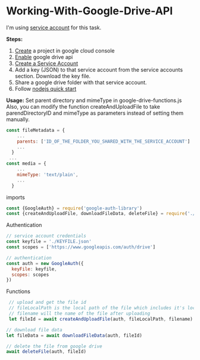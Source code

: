 # Working-With-Google-Drive-API

I'm using [service account](https://cloud.google.com/iam/docs/service-accounts) for this task.

**Steps:**
1. [Create](https://developers.google.com/workspace/guides/create-project) a project in google cloud console
2. [Enable](https://developers.google.com/workspace/guides/enable-apis) google drive api
3. [Create a Service Account](https://developers.google.com/workspace/guides/create-credentials#service-account)
4. Add a key (JSON) to that service account from the service accounts section. Download the key file.
5. Share a google drive folder with that service account.
6. Follow [nodejs quick start](https://developers.google.com/drive/api/v3/quickstart/nodejs)

**Usage:**
Set parent directory and mimeType in google-drive-functions.js <br>Also, you can modify the function createAndUploadFile to take parendDirectoryID and mimeType as parameters instead of setting them manually.
```js
const fileMetadata = {
    ...
    parents: ['ID_OF_THE_FOLDER_YOU_SHARED_WITH_THE_SERVICE_ACCOUNT']
    ...
  }
 ...
const media = {
    ...
    mimeType: 'text/plain',
    ...
  }
```

imports
```js
const {GoogleAuth} = require('google-auth-library')
const {createAndUploadFile, downloadFileData, deleteFile} = require('./google-drive-functions.js')
```
Authentication
```js
// service account credentials
const keyfile = './KEYFILE.json'
const scopes = ['https://www.googleapis.com/auth/drive']

// authentication
const auth = new GoogleAuth({
  keyFile: keyfile,
  scopes: scopes
})
```
Functions
```js
 // upload and get the file id
 // fileLocalPath is the local path of the file which includes it's local name
 // filename will the name of the file after uploading
 let fileId = await createAndUploadFile(auth, fileLocalPath, filename)
```
```js
// download file data
let fileData = await downloadFileData(auth, fileId)
```
```js
// delete the file from google drive
await deleteFile(auth, fileId)
```
